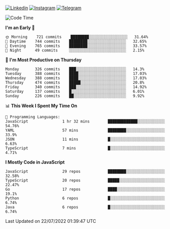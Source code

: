 [![Linkedin](https://img.shields.io/badge/-Archie-blue?style=flat-square&labelColor=gray&logo=Linkedin&logoColor=white&link=https://www.linkedin.com/in/archisdi)](https://www.linkedin.com/in/archisdi)
[![Instagram](https://img.shields.io/badge/-@archisdi-orange?style=flat-square&labelColor=gray&logo=Instagram&logoColor=white&link=https://www.instagram.com/archisdi)](https://www.instagram.com/archisdi)
[![Telegram](https://img.shields.io/badge/-aai-informational?style=flat-square&labelColor=gray&logo=telegram&logoColor=white&link=https://t.me/archisdi)](https://t.me/archisdi)

<!--START_SECTION:waka-->
![Code Time](http://img.shields.io/badge/Code%20Time-0%20secs-blue)

**I'm an Early 🐤** 

```text
🌞 Morning    721 commits    ████████░░░░░░░░░░░░░░░░░   31.64% 
🌆 Daytime    744 commits    ████████░░░░░░░░░░░░░░░░░   32.65% 
🌃 Evening    765 commits    ████████░░░░░░░░░░░░░░░░░   33.57% 
🌙 Night      49 commits     ░░░░░░░░░░░░░░░░░░░░░░░░░   2.15%

```
📅 **I'm Most Productive on Thursday** 

```text
Monday       326 commits    ███░░░░░░░░░░░░░░░░░░░░░░   14.3% 
Tuesday      388 commits    ████░░░░░░░░░░░░░░░░░░░░░   17.03% 
Wednesday    388 commits    ████░░░░░░░░░░░░░░░░░░░░░   17.03% 
Thursday     474 commits    █████░░░░░░░░░░░░░░░░░░░░   20.8% 
Friday       340 commits    ███░░░░░░░░░░░░░░░░░░░░░░   14.92% 
Saturday     137 commits    █░░░░░░░░░░░░░░░░░░░░░░░░   6.01% 
Sunday       226 commits    ██░░░░░░░░░░░░░░░░░░░░░░░   9.92%

```


📊 **This Week I Spent My Time On** 

```text
💬 Programming Languages: 
JavaScript               1 hr 32 mins        █████████████░░░░░░░░░░░░   54.76% 
YAML                     57 mins             ████████░░░░░░░░░░░░░░░░░   33.9% 
JSON                     11 mins             █░░░░░░░░░░░░░░░░░░░░░░░░   6.63% 
TypeScript               7 mins              █░░░░░░░░░░░░░░░░░░░░░░░░   4.71%

```

**I Mostly Code in JavaScript** 

```text
JavaScript               29 repos            ████████░░░░░░░░░░░░░░░░░   32.58% 
TypeScript               20 repos            █████░░░░░░░░░░░░░░░░░░░░   22.47% 
Go                       17 repos            ████░░░░░░░░░░░░░░░░░░░░░   19.1% 
Python                   6 repos             █░░░░░░░░░░░░░░░░░░░░░░░░   6.74% 
Java                     6 repos             █░░░░░░░░░░░░░░░░░░░░░░░░   6.74%

```



 Last Updated on 22/07/2022 01:39:47 UTC
<!--END_SECTION:waka-->